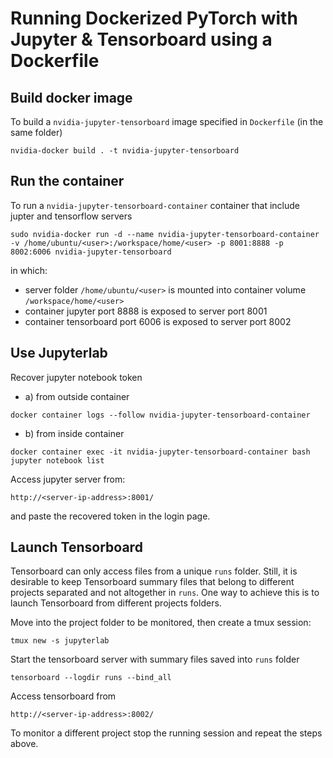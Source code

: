 # Running Dockerized PyTorch with Jupyter & Tensorboard using a Dockerfile

## Build docker image
To build a `nvidia-jupyter-tensorboard` image specified in `Dockerfile` (in the same folder)
```
nvidia-docker build . -t nvidia-jupyter-tensorboard
```

## Run the container 
To run a `nvidia-jupyter-tensorboard-container` container that include jupter and tensorflow servers
```
sudo nvidia-docker run -d --name nvidia-jupyter-tensorboard-container -v /home/ubuntu/<user>:/workspace/home/<user> -p 8001:8888 -p 8002:6006 nvidia-jupyter-tensorboard
```
in which:
- server folder `/home/ubuntu/<user>` is mounted into container volume `/workspace/home/<user>` 
- container jupyter port 8888 is exposed to server port 8001
- container tensorboard port 6006 is exposed to server port 8002

## Use Jupyterlab
Recover jupyter notebook token
- a) from outside container
```
docker container logs --follow nvidia-jupyter-tensorboard-container
````
- b) from inside container
```
docker container exec -it nvidia-jupyter-tensorboard-container bash
jupyter notebook list
````
Access jupyter server from:
```
http://<server-ip-address>:8001/
```
and paste the recovered token in the login page.

## Launch Tensorboard
Tensorboard can only access files from a unique `runs` folder. Still, it is desirable to keep Tensorboard summary files that belong to different projects separated and not altogether in `runs`. One way to achieve this is to launch Tensorboard from different projects folders.

Move into the project folder to be monitored, then create a tmux session:
```
tmux new -s jupyterlab
```
Start the tensorboard server with summary files saved into `runs` folder
```
tensorboard --logdir runs --bind_all
```
Access tensorboard from 
```
http://<server-ip-address>:8002/
```
To monitor a different project stop the running session and repeat the steps above.
